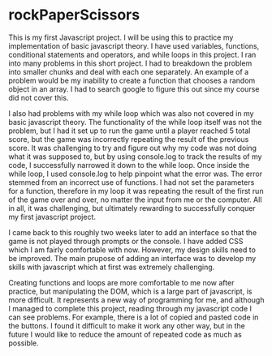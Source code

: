 # rockPaperScissors
This is my first Javascript project. I will be using this to practice my implementation of basic javascript theory. I have used variables, functions, conditional statements and operators, and while loops in this project. I ran into many problems in this short project. I had to breakdown the problem into smaller chunks and deal with each one separately. An example of a problem would be my inability to create a function that chooses a random object in an array. I had to search google to figure this out since my course did not cover this. 

I also had problems with my while loop which was also not covered in my basic javascript theory. The functionality of the while loop itself was not the problem, but I had it set up to run the game until a player reached 5 total score, but the game was incorrectly repeating the result of the previous score. It was challenging to try and figure out why my code was not doing what it was supposed to, but by using console.log to track the results of my code, I successfully narrowed it down to the while loop. Once inside the while loop, I used console.log to help pinpoint what the error was. The error stemmed from an incorrect use of functions. I had not set the parameters for a function, therefore in my loop it was repeating the result of the first run of the game over and over, no matter the input from me or the computer. All in all, it was challenging, but ultimately rewarding to successfully conquer my first javascript project. 


I came back to this roughly two weeks later to add an interface so that the game is not played through prompts or the console. I have added CSS which I am fairly comfortable with now. However, my design skills need to be improved. The main prupose of adding an interface was to develop my skills with javascript which at first was extremely challenging. 

Creating functions and loops are more comfortable to me now after practice, but manipulating the DOM, which is a large part of javascript, is more difficult. It represents a new way of programming for me, and although I managed to complete this project, reading through my javascript code I can see problems. For example, there is a lot of copied and pasted code in the buttons. I found it difficult to make it work any other way, but in the future I would like to reduce the amount of repeated code as much as possible.


